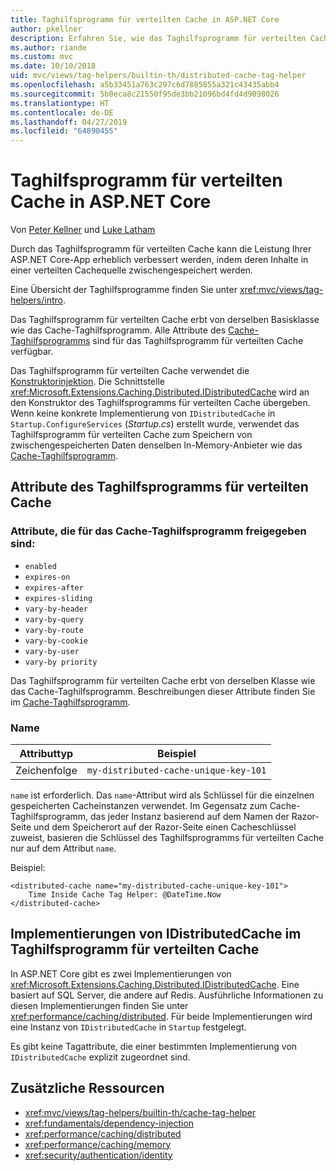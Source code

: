 ```yaml
---
title: Taghilfsprogramm für verteilten Cache in ASP.NET Core
author: pkellner
description: Erfahren Sie, wie das Taghilfsprogramm für verteilten Cache verwendet wird.
ms.author: riande
ms.custom: mvc
ms.date: 10/10/2018
uid: mvc/views/tag-helpers/builtin-th/distributed-cache-tag-helper
ms.openlocfilehash: a5b33451a763c297c6d7885855a321c43435abb4
ms.sourcegitcommit: 5b0eca8c21550f95de3bb21096bd4fd4d9098026
ms.translationtype: HT
ms.contentlocale: de-DE
ms.lasthandoff: 04/27/2019
ms.locfileid: "64890455"
---
```

# <a name="distributed-cache-tag-helper-in-aspnet-core"></a>Taghilfsprogramm für verteilten Cache in ASP.NET Core

Von [Peter Kellner](http://peterkellner.net) und [Luke Latham](https://github.com/guardrex)

Durch das Taghilfsprogramm für verteilten Cache kann die Leistung Ihrer ASP.NET Core-App erheblich verbessert werden, indem deren Inhalte in einer verteilten Cachequelle zwischengespeichert werden.

Eine Übersicht der Taghilfsprogramme finden Sie unter <xref:mvc/views/tag-helpers/intro>.

Das Taghilfsprogramm für verteilten Cache erbt von derselben Basisklasse wie das Cache-Taghilfsprogramm. Alle Attribute des [Cache-Taghilfsprogramms](xref:mvc/views/tag-helpers/builtin-th/cache-tag-helper) sind für das Taghilfsprogramm für verteilten Cache verfügbar.

Das Taghilfsprogramm für verteilten Cache verwendet die [Konstruktorinjektion](xref:fundamentals/dependency-injection#constructor-injection-behavior). Die Schnittstelle <xref:Microsoft.Extensions.Caching.Distributed.IDistributedCache> wird an den Konstruktor des Taghilfsprogramms für verteilten Cache übergeben. Wenn keine konkrete Implementierung von `IDistributedCache` in `Startup.ConfigureServices` (*Startup.cs*) erstellt wurde, verwendet das Taghilfsprogramm für verteilten Cache zum Speichern von zwischengespeicherten Daten denselben In-Memory-Anbieter wie das [Cache-Taghilfsprogramm](xref:mvc/views/tag-helpers/builtin-th/cache-tag-helper).

## <a name="distributed-cache-tag-helper-attributes"></a>Attribute des Taghilfsprogramms für verteilten Cache

### <a name="attributes-shared-with-the-cache-tag-helper"></a>Attribute, die für das Cache-Taghilfsprogramm freigegeben sind:

* `enabled`
* `expires-on`
* `expires-after`
* `expires-sliding`
* `vary-by-header`
* `vary-by-query`
* `vary-by-route`
* `vary-by-cookie`
* `vary-by-user`
* `vary-by priority`

Das Taghilfsprogramm für verteilten Cache erbt von derselben Klasse wie das Cache-Taghilfsprogramm. Beschreibungen dieser Attribute finden Sie im [Cache-Taghilfsprogramm](xref:mvc/views/tag-helpers/builtin-th/cache-tag-helper).

### <a name="name"></a>Name

| Attributtyp | Beispiel                               |
| -------------- | ------------------------------------- |
| Zeichenfolge         | `my-distributed-cache-unique-key-101` |

`name` ist erforderlich. Das `name`-Attribut wird als Schlüssel für die einzelnen gespeicherten Cacheinstanzen verwendet. Im Gegensatz zum Cache-Taghilfsprogramm, das jeder Instanz basierend auf dem Namen der Razor-Seite und dem Speicherort auf der Razor-Seite einen Cacheschlüssel zuweist, basieren die Schlüssel des Taghilfsprogramms für verteilten Cache nur auf dem Attribut `name`.

Beispiel:

```cshtml
<distributed-cache name="my-distributed-cache-unique-key-101">
    Time Inside Cache Tag Helper: @DateTime.Now
</distributed-cache>
```

## <a name="distributed-cache-tag-helper-idistributedcache-implementations"></a>Implementierungen von IDistributedCache im Taghilfsprogramm für verteilten Cache

In ASP.NET Core gibt es zwei Implementierungen von <xref:Microsoft.Extensions.Caching.Distributed.IDistributedCache>. Eine basiert auf SQL Server, die andere auf Redis. Ausführliche Informationen zu diesen Implementierungen finden Sie unter <xref:performance/caching/distributed>. Für beide Implementierungen wird eine Instanz von `IDistributedCache` in `Startup` festgelegt.

Es gibt keine Tagattribute, die einer bestimmten Implementierung von `IDistributedCache` explizit zugeordnet sind.

## <a name="additional-resources"></a>Zusätzliche Ressourcen

* <xref:mvc/views/tag-helpers/builtin-th/cache-tag-helper>
* <xref:fundamentals/dependency-injection>
* <xref:performance/caching/distributed>
* <xref:performance/caching/memory>
* <xref:security/authentication/identity>
